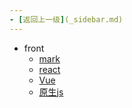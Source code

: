 ```yaml
---
- [返回上一级](_sidebar.md) 
---
```

- front
	 - [mark](front/mark/_sidebar.md)
	 - [react](front/react/_sidebar.md)
	 - [Vue](front/Vue/_sidebar.md)
	 - [原生js](front/原生js/_sidebar.md)
